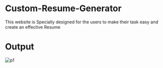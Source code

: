 # Custom-Resume-Generator
This website is Specially designed for the users to make their task easy and create an effective Resume
# Output
![p1](https://user-images.githubusercontent.com/89645224/135465333-a6e5d1c5-e006-447e-91d1-0963692d66e9.jpeg)
